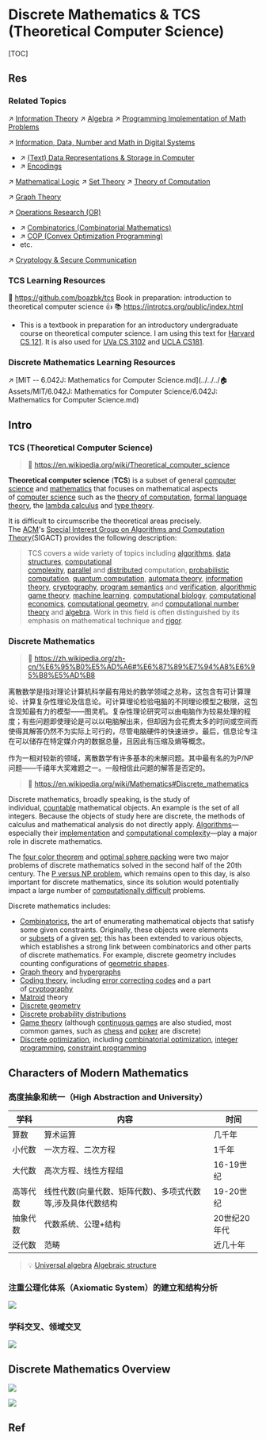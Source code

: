 # Discrete Mathematics & TCS (Theoretical Computer Science)



[TOC]



## Res
### Related Topics
↗ [Information Theory](🧐%20Information%20Theory/Information%20Theory.md)
↗ [Algebra](🧊%20Algebra/Algebra.md)
↗ [Programming Implementation of Math Problems](../🔑%20CS%20Core/🧙‍♂️%20Algorithm%20&%20Data%20Structure/Classic%20Algorithms%20by%20Problems%20&%20Contexts/🦜%20Programming%20Implementation%20of%20Math%20Problems/Programming%20Implementation%20of%20Math%20Problems.md)

↗ [Information, Data, Number and Math in Digital Systems](../🗺%20CS%20Overview/💋%20Intro%20to%20Computer%20Science/😤%20Information,%20Data,%20Number%20and%20Math%20in%20Digital%20Systems/Information,%20Data,%20Number%20and%20Math%20in%20Digital%20Systems.md)
- ↗ [(Text) Data Representations & Storage in Computer](../🗺%20CS%20Overview/💋%20Intro%20to%20Computer%20Science/😤%20Information,%20Data,%20Number%20and%20Math%20in%20Digital%20Systems/(Text)%20Data%20Representations%20&%20Storage%20in%20Computer.md)
- ↗ [Encodings](../🗺%20CS%20Overview/💋%20Intro%20to%20Computer%20Science/😤%20Information,%20Data,%20Number%20and%20Math%20in%20Digital%20Systems/Encodings.md)


↗ [Mathematical Logic](🤼‍♀️%20Mathematical%20Logic/Mathematical%20Logic.md)
	↗ [Set Theory](🤼‍♀️%20Mathematical%20Logic/🛒%20Set%20Theory/Set%20Theory.md)
	↗ [Theory of Computation](🤼‍♀️%20Mathematical%20Logic/😶‍🌫️%20Theory%20of%20Computation/Theory%20of%20Computation.md)

↗ [Graph Theory](Graph%20Theory/Graph%20Theory.md)

↗ [Operations Research (OR)](🧑‍🦯‍➡️%20Operations%20Research%20(OR)/Operations%20Research%20(OR).md)
- ↗ [Combinatorics (Combinatorial Mathematics)](🧑‍🦯‍➡️%20Operations%20Research%20(OR)/Combinatorics%20(Combinatorial%20Mathematics)/Combinatorics%20(Combinatorial%20Mathematics).md)
- ↗ [COP (Convex Optimization Programming)](🧑‍🦯‍➡️%20Operations%20Research%20(OR)/Mathematical%20Optimization/COP%20(Convex%20Optimization%20Programming)/COP%20(Convex%20Optimization%20Programming).md)
- etc.

↗ [Cryptology & Secure Communication](../CyberSecurity/🚬%20Cryptology%20&%20Secure%20Communication/Cryptology%20&%20Secure%20Communication.md)


### TCS Learning Resources
🚧 https://github.com/boazbk/tcs
Book in preparation: introduction to theoretical computer science
👍 📚 https://introtcs.org/public/index.html
- This is a textbook in preparation for an introductory undergraduate course on theoretical computer science. I am using this text for [Harvard CS 121](http://cs121.boazbarak.org/). It is also used for [UVa CS 3102](https://uvatoc.github.io/) and [UCLA CS181](https://hackmd.io/@raghum/introtcs).


### Discrete Mathematics Learning Resources
[🎬离散数学（全）-北京大学]: https://www.bilibili.com/video/BV1BW411n7gw/?share_source=copy_web&vd_source=7740584ebdab35221363fc24d1582d9d "配课件"
[🎬【MIT-离散数学】高级程序员必备知识！+专业中英文字幕！]: https://www.bilibili.com/video/BV1zh41167Uy?share_source=copy_web&vd_source=7740584ebdab35221363fc24d1582d9d
[📖 离散数学]:"屈婉玲"
[📖 离散数学]:"左孝凌"
[📖 Discrete Mathematics]:"Kenneth.H.Rosen"
[💬 Discrete Mathematics and Functional Programming]:http://cs.wheaton.edu/%7Etvandrun/dmfp/

↗ [MIT -- 6.042J: Mathematics for Computer Science.md](../../../🏠 Assets/MIT/6.042J: Mathematics for Computer Science/6.042J: Mathematics for Computer Science.md) 



## Intro
### TCS (Theoretical Computer Science)
> 🔗 https://en.wikipedia.org/wiki/Theoretical_computer_science

**Theoretical computer science** (**TCS**) is a subset of general [computer science](https://en.wikipedia.org/wiki/Computer_science "Computer science") and [mathematics](https://en.wikipedia.org/wiki/Mathematics "Mathematics") that focuses on mathematical aspects of [computer science](https://en.wikipedia.org/wiki/Computer_science "Computer science") such as the [theory of computation](https://en.wikipedia.org/wiki/Theory_of_computation "Theory of computation"), [formal language theory](https://en.wikipedia.org/wiki/Formal_language_theory "Formal language theory"), the [lambda calculus](https://en.wikipedia.org/wiki/Lambda_calculus "Lambda calculus") and [type theory](https://en.wikipedia.org/wiki/Type_theory "Type theory").

It is difficult to circumscribe the theoretical areas precisely. The [ACM](https://en.wikipedia.org/wiki/Association_for_Computing_Machinery "Association for Computing Machinery")'s [Special Interest Group on Algorithms and Computation Theory](https://en.wikipedia.org/wiki/ACM_SIGACT "ACM SIGACT")(SIGACT) provides the following description:

> TCS covers a wide variety of topics including [algorithms](https://en.wikipedia.org/wiki/Algorithms "Algorithms"), [data structures](https://en.wikipedia.org/wiki/Data_structure "Data structure"), [computational complexity](https://en.wikipedia.org/wiki/Computational_complexity_theory "Computational complexity theory"), [parallel](https://en.wikipedia.org/wiki/Parallel_computation "Parallel computation") and [distributed](https://en.wikipedia.org/wiki/Distributed_computation "Distributed computation") computation, [probabilistic computation](https://en.wikipedia.org/wiki/Probabilistic_computation "Probabilistic computation"), [quantum computation](https://en.wikipedia.org/wiki/Quantum_computation "Quantum computation"), [automata theory](https://en.wikipedia.org/wiki/Automata_theory "Automata theory"), [information theory](https://en.wikipedia.org/wiki/Information_theory "Information theory"), [cryptography](https://en.wikipedia.org/wiki/Cryptography "Cryptography"), [program semantics](https://en.wikipedia.org/wiki/Program_semantics "Program semantics") and [verification](https://en.wikipedia.org/wiki/Formal_methods "Formal methods"), [algorithmic game theory](https://en.wikipedia.org/wiki/Algorithmic_game_theory "Algorithmic game theory"), [machine learning](https://en.wikipedia.org/wiki/Machine_learning "Machine learning"), [computational biology](https://en.wikipedia.org/wiki/Computational_biology "Computational biology"), [computational economics](https://en.wikipedia.org/wiki/Computational_economics "Computational economics"), [computational geometry](https://en.wikipedia.org/wiki/Computational_geometry "Computational geometry"), and [computational number theory](https://en.wikipedia.org/wiki/Computational_number_theory "Computational number theory") and [algebra](https://en.wikipedia.org/wiki/Symbolic_computation "Symbolic computation"). Work in this field is often distinguished by its emphasis on mathematical technique and [rigor](https://en.wikipedia.org/wiki/Rigor#Mathematical_rigour "Rigor").


### Discrete Mathematics
> 🔗 https://zh.wikipedia.org/zh-cn/%E6%95%B0%E5%AD%A6#%E6%87%89%E7%94%A8%E6%95%B8%E5%AD%B8

离散数学是指对理论计算机科学最有用处的数学领域之总称，这包含有可计算理论、计算复杂性理论及信息论。可计算理论检验电脑的不同理论模型之极限，这包含现知最有力的模型——图灵机。复杂性理论研究可以由电脑作为较易处理的程度；有些问题即使理论是可以以电脑解出来，但却因为会花费太多的时间或空间而使得其解答仍然不为实际上可行的，尽管电脑硬件的快速进步。最后，信息论专注在可以储存在特定媒介内的数据总量，且因此有压缩及熵等概念。

作为一相对较新的领域，离散数学有许多基本的未解问题。其中最有名的为P/NP问题——千禧年大奖难题之一。一般相信此问题的解答是否定的。

> 🔗 https://en.wikipedia.org/wiki/Mathematics#Discrete_mathematics

Discrete mathematics, broadly speaking, is the study of individual, [countable](https://en.wikipedia.org/wiki/Countable "Countable") mathematical objects. An example is the set of all integers. Because the objects of study here are discrete, the methods of calculus and mathematical analysis do not directly apply. [Algorithms](https://en.wikipedia.org/wiki/Algorithm "Algorithm")—especially their [implementation](https://en.wikipedia.org/wiki/Implementation "Implementation") and [computational complexity](https://en.wikipedia.org/wiki/Computational_complexity "Computational complexity")—play a major role in discrete mathematics.

The [four color theorem](https://en.wikipedia.org/wiki/Four_color_theorem "Four color theorem") and [optimal sphere packing](https://en.wikipedia.org/wiki/Kepler_conjecture "Kepler conjecture") were two major problems of discrete mathematics solved in the second half of the 20th century. The [P versus NP problem](https://en.wikipedia.org/wiki/P_versus_NP_problem "P versus NP problem"), which remains open to this day, is also important for discrete mathematics, since its solution would potentially impact a large number of [computationally difficult](https://en.wikipedia.org/wiki/Computationally_expensive "Computationally expensive") problems.

Discrete mathematics includes:
- [Combinatorics](https://en.wikipedia.org/wiki/Combinatorics "Combinatorics"), the art of enumerating mathematical objects that satisfy some given constraints. Originally, these objects were elements or [subsets](https://en.wikipedia.org/wiki/Subset "Subset") of a given [set](https://en.wikipedia.org/wiki/Set_\(mathematics\) "Set (mathematics)"); this has been extended to various objects, which establishes a strong link between combinatorics and other parts of discrete mathematics. For example, discrete geometry includes counting configurations of [geometric shapes](https://en.wikipedia.org/wiki/Geometric_shape "Geometric shape").
- [Graph theory](https://en.wikipedia.org/wiki/Graph_theory "Graph theory") and [hypergraphs](https://en.wikipedia.org/wiki/Hypergraph "Hypergraph")
- [Coding theory](https://en.wikipedia.org/wiki/Coding_theory "Coding theory"), including [error correcting codes](https://en.wikipedia.org/wiki/Error_correcting_code "Error correcting code") and a part of [cryptography](https://en.wikipedia.org/wiki/Cryptography "Cryptography")
- [Matroid](https://en.wikipedia.org/wiki/Matroid "Matroid") theory
- [Discrete geometry](https://en.wikipedia.org/wiki/Discrete_geometry "Discrete geometry")
- [Discrete probability distributions](https://en.wikipedia.org/wiki/Discrete_probability_distribution "Discrete probability distribution")
- [Game theory](https://en.wikipedia.org/wiki/Game_theory "Game theory") (although [continuous games](https://en.wikipedia.org/wiki/Continuous_game "Continuous game") are also studied, most common games, such as [chess](https://en.wikipedia.org/wiki/Chess "Chess") and [poker](https://en.wikipedia.org/wiki/Poker "Poker") are discrete)
- [Discrete optimization](https://en.wikipedia.org/wiki/Discrete_optimization "Discrete optimization"), including [combinatorial optimization](https://en.wikipedia.org/wiki/Combinatorial_optimization "Combinatorial optimization"), [integer programming](https://en.wikipedia.org/wiki/Integer_programming "Integer programming"), [constraint programming](https://en.wikipedia.org/wiki/Constraint_programming "Constraint programming")



## Characters of Modern Mathematics 
### 高度抽象和统一（High Abstraction and University）
| **学科** | **内容**                          | **时间**   |
| ------ | ------------------------------- | -------- |
| 算数     | 算术运算                            | 几千年      |
| 小代数    | 一次方程、二次方程                       | 1千年      |
| 大代数    | 高次方程、线性方程组                      | 16-19世纪  |
| 高等代数   | 线性代数(向量代数、矩阵代数)、多项式代数等,涉及具体代数结构 | 19-20世纪  |
| 抽象代数   | 代数系统、公理+结构                      | 20世纪20年代 |
| 泛代数    | 范畴                              | 近几十年     |

> 💡
> [Universal algebra](https://en.wikipedia.org/wiki/Universal_algebra)
> [Algebraic structure](https://en.wikipedia.org/wiki/Algebraic_structure)


### 注重公理化体系（Axiomatic System）的建立和结构分析

![](../../../../Assets/Pics/Screenshot%202023-01-05%20at%205.36.56%20PM.png)


### 学科交叉、领域交叉
![](../../../../Assets/Pics/Screenshot%202023-01-05%20at%205.38.12%20PM.png)



## Discrete Mathematics Overview
![](../../../../Assets/Pics/Screenshot%202023-01-05%20at%205.38.49%20PM.png)

![](../../../../Assets/Pics/Screenshot%202023-01-05%20at%205.39.04%20PM.png)



## Ref
